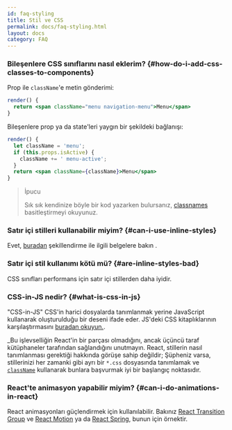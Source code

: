 ```yaml
---
id: faq-styling
title: Stil ve CSS
permalink: docs/faq-styling.html
layout: docs
category: FAQ
---
```


### Bileşenlere CSS sınıflarını nasıl eklerim? {#how-do-i-add-css-classes-to-components}

Prop ile `className`'e metin gönderimi:

```jsx
render() {
  return <span className="menu navigation-menu">Menu</span>
}
```

Bileşenlere prop ya da state'leri yaygın bir şekildeki bağlanışı:

```jsx
render() {
  let className = 'menu';
  if (this.props.isActive) {
    className += ' menu-active';
  }
  return <span className={className}>Menu</span>
}
```

>İpucu
>
>Sık sık kendinize böyle bir kod yazarken bulursanız, [classnames](https://www.npmjs.com/package/classnames#usage-with-reactjs) basitleştirmeyi okuyunuz.

### Satır içi stilleri kullanabilir miyim? {#can-i-use-inline-styles}

Evet, [buradan](/docs/dom-elements.html#style) şekillendirme ile ilgili belgelere bakın .

### Satır içi stil kullanımı kötü mü? {#are-inline-styles-bad}

CSS sınıfları performans için satır içi stillerden daha iyidir.

### CSS-in-JS nedir? {#what-is-css-in-js}

"CSS-in-JS" CSS'in harici dosyalarda tanımlanmak yerine JavaScript kullanarak oluşturulduğu bir deseni ifade eder. JS'deki CSS kitaplıklarının karşılaştırmasını [buradan okuyun.](https://github.com/MicheleBertoli/css-in-js).

_Bu işlevselliğin React'in bir parçası olmadığını, ancak üçüncü taraf kütüphaneler tarafından sağlandığını unutmayın. React, stillerin nasıl tanımlanması gerektiği hakkında görüşe sahip değildir; Şüpheniz varsa, stillerinizi her zamanki gibi ayrı bir `*.css` dosyasında tanımlamak ve [`className`](/docs/dom-elements.html#classname) kullanarak bunlara başvurmak iyi bir başlangıç noktasıdır.

### React'te animasyon yapabilir miyim? {#can-i-do-animations-in-react}

React animasyonları güçlendirmek için kullanılabilir. Bakınız [React Transition Group](https://reactcommunity.org/react-transition-group/) ve [React Motion](https://github.com/chenglou/react-motion) ya da [React Spring](https://github.com/react-spring/react-spring), bunun için örnektir.
